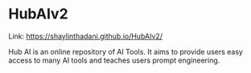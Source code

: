 # HubAIv2
Link: https://shaylinthadani.github.io/HubAIv2/

Hub AI is an online repository of AI Tools. It aims to provide users easy access to many AI tools and teaches users prompt engineering.
